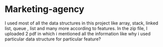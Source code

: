 # Marketing-agency
I used most of all the data structures in this project like array, stack, linked list, queue , list and many more according to features.
In the zip file, I uploaded 2 pdf in which i mentioned all the information like why i used particular data structure for particular feature?
